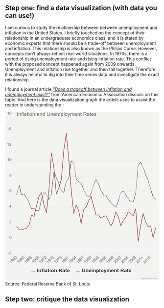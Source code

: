 ## Step one: find a data visualization (with data you can use!)
I am curious to study the relationship between between unemployment and inflation in the United States. I briefly touched on the concept of their relationship in an undergraduate economics class, and it is stated by economic experts that there should be a trade-off between unemployment and inflation. This relationship is also known as the Philips Curve. However, concepts don't always reflect real-world situations. In 1970s, there is a period of rising unemployment rate and rising inflation rate. This conflict with the proposed concept happened again from 2009 onwards. Unemployment and inflation rise together and then fall together. Therefore, it is always helpful to dig into their time series data and investigate the exact relationship.

I found a journal article [_"Does a tradeoff between inflation and unemployment exist?"_](https://www.aeaweb.org/research/inflation-unemployment-retrospectives-milton-friedman-cruel-dilemma) from American Economic Association discuss on this topic. And here is the data visualization graph the article uses to assist the reader in understanding the :

<img src="chart.png" alt="Employee data" width="680" height="550" title="Employee Data title">
Source: Federal Reserve Bank of St. Louis

## Step two: critique the data visualization

